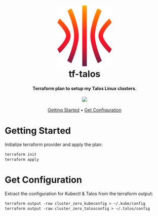 <h1 align="center">
  <br><img src="project-logo.svg" height="192px">
  <br>
  tf-talos
  <br>
</h1>

<h4 align="center">Terraform plan to setup my Talos Linux clusters.</h4>

<p align="center">
  <a href="https://github.com/damoun/tf-talos/actions/workflows/terraform.yml">
      <img src="https://github.com/damoun/tf-talos/actions/workflows/terraform.yml/badge.svg">
  </a>
</p>

<p align="center">
  <a href="#getting-started">Getting Started</a> •
  <a href="#get-configurations">Get Configuration</a>
</p>

# Getting Started

Initialize terraform provider and apply the plan:

```
terraform init
terraform apply
```

# Get Configuration

Extract the configuration for Kubectl & Talos from the terraform output:

```
terraform output -raw cluster_zero_kubeconfig > ~/.kube/config
terraform output -raw cluster_zero_talosconfig > ~/.talos/config
```
